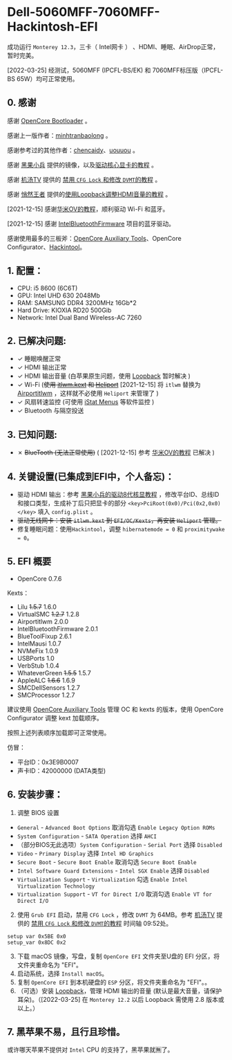 # Dell-5060MFF-7060MFF-Hackintosh-EFI

成功运行 `Monterey 12.3`，三卡（ Intel网卡 ） 、HDMI、睡眠、AirDrop正常，暂时完美。

[2022-03-25] 经测试，5060MFF (IPCFL-BS/EK) 和 7060MFF标压版（IPCFL-BS 65W）均可正常使用。

## 0. 感谢

感谢 [OpenCore Bootloader](https://github.com/acidanthera/OpenCorePkg) 。

感谢上一版作者：[minhtranbaolong](https://github.com/minhtranbaolong) 。

感谢参考过的其他作者：[chencaidy](https://github.com/chencaidy/Hackintosh-OC-Optiplex-5060MFF)、[uouuou](https://github.com/uouuou/OpenCore_DELL_5060MFF_EFI) 。

感谢 [黑果小兵](https://blog.daliansky.net) 提供的镜像，以及[驱动核心显卡的教程](https://blog.daliansky.net/Tutorial-Using-Hackintool-to-open-the-correct-pose-of-the-8th-generation-core-display-HDMI-or-DVI-output.html) 。

感谢 [机汤TV](https://space.bilibili.com/485711932?spm_id_from=333.788.b_765f7570696e666f.1) 提供的 [禁用 `CFG Lock` 和修改 `DVMT`的教程](https://www.bilibili.com/video/BV1WT4y1M79x?from=search&seid=419404128670007921&spm_id_from=333.337.0.0) 。

感谢 [悄然王者](https://space.bilibili.com/366117514?spm_id_from=333.788.b_765f7570696e666f.1) 提供的[使用Loopback调整HDMI音量的教程](https://www.bilibili.com/video/BV1Tt4y1673c?from=search&seid=11648939290829135198&spm_id_from=333.337.0.0) 。

[2021-12-15] 感谢[华米OV的教程](https://zhuanlan.zhihu.com/p/404324240)，顺利驱动 Wi-Fi 和蓝牙。

[2021-12-15] 感谢 [IntelBluetoothFirmware](https://github.com/OpenIntelWireless/IntelBluetoothFirmware) 项目的蓝牙驱动。

感谢使用最多的三板斧：[OpenCore Auxiliary Tools](https://github.com/ic005k/QtOpenCoreConfig)、OpenCore Configurator、[Hackintool](https://github.com/headkaze/Hackintool)。

## 1. 配置：

- CPU: i5 8600 (6C6T)
- GPU: Intel UHD 630 2048Mb
- RAM: SAMSUNG DDR4 3200MHz 16Gb*2
- Hard Drive: KIOXIA RD20 500Gib
- Network: Intel Dual Band Wireless-AC 7260

## 2. 已解决问题:
- &check; 睡眠唤醒正常
- &check; HDMI 输出正常
- &check; HDMI 输出音量 (白苹果原生问题，使用 [Loopback](http://www.pc6.com/mac/225861.html) 暂时解决 )
- &check; Wi-Fi (~~使用 [itlwm.kext](https://github.com/OpenIntelWireless/itlwm) 和 [Heliport](https://github.com/OpenIntelWireless/HeliPort)~~ [2021-12-15] 将 `itlwm` 替换为 [Airportitlwm](https://github.com/OpenIntelWireless/itlwm) ，这样就不必使用 `Heliport` 来管理了 )
- &check; 风扇转速监控 (可使用 [iStat Menus](http://www.pc6.com/mac/111587.html) 等软件监控 )
- &check; Bluetooth 与隔空投送

## 3. 已知问题:
- &cross; ~~BlueTooth (无法正常使用)~~ ( [2021-12-15] 参考 [华米OV的教程](https://zhuanlan.zhihu.com/p/404324240) 已解决 )

## 4. 关键设置(已集成到EFI中，个人备忘)：
- 驱动 HDMI 输出：参考 [黑果小兵的驱动8代核显教程](https://blog.daliansky.net/Tutorial-Using-Hackintool-to-open-the-correct-pose-of-the-8th-generation-core-display-HDMI-or-DVI-output.html) ，修改平台ID、总线ID和接口类型，生成补丁后只把显卡的部分 `<key>PciRoot(0x0)/Pci(0x2,0x0)</key>` 填入 `config.plist` 。
- ~~驱动无线网卡：安装 `itlwm.kext` 到 `EFI/OC/Kexts`，再安装 `Heliport` 管理。~~
- 修复睡眠问题：使用`Hackintool`，调整 `hibernatemode = 0` 和 `proximitywake = 0`。

## 5. EFI 概要

- OpenCore 0.7.6

Kexts：
- Lilu ~~1.5.7~~ 1.6.0
- VirtualSMC ~~1.2.7~~ 1.2.8
- Airportitlwm 2.0.0
- IntelBluetoothFirmware 2.0.1
- BlueToolFixup 2.6.1
- IntelMausi 1.0.7
- NVMeFix 1.0.9
- USBPorts 1.0
- VerbStub 1.0.4
- WhateverGreen ~~1.5.5~~ 1.5.7
- AppleALC ~~1.6.6~~ 1.6.9
- SMCDellSensors 1.2.7
- SMCProcessor 1.2.7

建议使用 [OpenCore Auxiliary Tools](https://github.com/ic005k/QtOpenCoreConfig) 管理 OC 和 kexts 的版本，使用 OpenCore Configurator 调整 kext 加载顺序。

按照上述列表顺序加载即可正常使用。

仿冒：
- 平台ID：0x3E9B0007
- 声卡ID：42000000 (DATA类型)


## 6. 安装步骤：
1. 调整 BIOS 设置
- `General` - `Advanced Boot Options` 取消勾选 `Enable Legacy Option ROMs`
- `System Configuration` - `SATA Operation` 选择 `AHCI`
- （部分BIOS无此选项）`System Configuration` - `Serial Port` 选择 `Disabled` 
- `Video` - `Primary Display` 选择 `Intel HD Graphics`
- `Secure Boot` - `Secure Boot Enable` 取消勾选 `Secure Boot Enable`
- `Intel Software Guard Extensions` - `Intel SGX Enable` 选择 `Disabled`
- `Virtualization Support` - `Virtualization` 勾选 `Enable Intel Virtualization Technology`
- `Virtualization Support` - `VT for Direct I/O` 取消勾选 `Enable VT for Direct I/O`
2. 使用 `Grub EFI` 启动，禁用 `CFG Lock` ，修改 `DVMT` 为 64MB。参考 [机汤TV](https://space.bilibili.com/485711932?spm_id_from=333.788.b_765f7570696e666f.1) 提供的 [禁用 `CFG Lock` 和修改 `DVMT`的教程](https://www.bilibili.com/video/BV1WT4y1M79x?from=search&seid=419404128670007921&spm_id_from=333.337.0.0) 时间轴 09:52处。
```
setup var 0x5BE 0x0
setup_var 0x8DC 0x2
```
3. 下载 macOS 镜像，写盘，复制 `OpenCore EFI` 文件夹至U盘的 EFI 分区，将文件夹重命名为 "EFI"。
4. 启动系统，选择 `Install macOS`。
5. 复制 `OpenCore EFI` 到本机硬盘的 `ESP` 分区，将文件夹重命名为 "EFI"。。
6. （可选）安装 [Loopback](http://www.pc6.com/mac/225861.html)，管理 HDMI 输出的音量 (默认是最大音量，请保护耳朵)。（[2022-03-25] 在 `Monterey 12.2` 以后 Loopback 需使用 2.8 版本或以上。）

## 7. 黑苹果不易，且行且珍惜。
或许哪天苹果不提供对 `Intel` CPU 的支持了，黑苹果就🈚️了。
